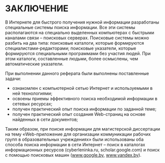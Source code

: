 # ЗАКЛЮЧЕНИЕ
В Интернете для быстрого получения нужной информации разработаны специальные системы поиска информации. Все эти системы располагаются на специально выделенных компьютерах с быстрыми каналами связи – поисковых серверах. Поисковые системы можно разбить на два типа: поисковые каталоги, которые формируются специалистами-редакторами; поисковые указатели, которые формируются специальными программами без участия людей. При этом каталоги, составленные людьми, более осмыслены, чем автоматические указатели.

При выполнении данного реферата были выполнены поставленные задачи:
*	ознакомлен с компьютерной сетью Интернет и используемыми в ней технологиями;
*	освоены приемы эффективного поиска необходимой информации в сетевых ресурсах;
*	получен практический опыт поиска информации по заданной теме;
*	получен практический опыт создания Web-страниц на основе найденных в сети документов;

Таким образом, при поиске информации для магистерской диссертации на тему «Web-приложение для организации коммуникации рабочих групп в образовательных учреждениях» были использованы оба способа поиска информации в сети Интернет – поиск в каталогах информационных ресурсов (cyberleninka.ru, scholar.google.com) и поиск с помощью поисковых машин (www.google.by, www.yandex.by).
